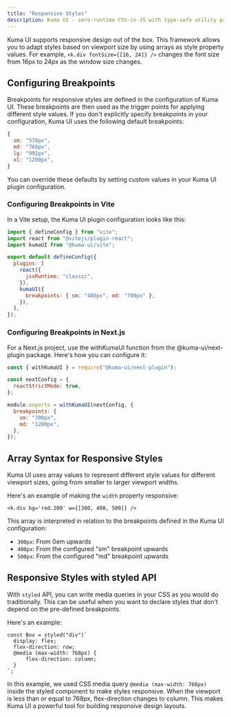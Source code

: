 ```yaml
---
title: "Responsive Styles"
description: Kuma UI - zero-runtime CSS-in-JS with type-safe utility props
---
```


Kuma UI supports responsive design out of the box. This framework allows you to adapt styles based on viewport size by using arrays as style property values. For example, `<k.div fontSize={[16, 24]} />` changes the font size from 16px to 24px as the window size changes.

## Configuring Breakpoints

Breakpoints for responsive styles are defined in the configuration of Kuma UI. These breakpoints are then used as the trigger points for applying different style values. If you don't explicitly specify breakpoints in your configuration, Kuma UI uses the following default breakpoints:

```js
{
  sm: "576px",
  md: "768px",
  lg: "992px",
  xl: "1200px",
}
```

You can override these defaults by setting custom values in your Kuma UI plugin configuration.

### Configuring Breakpoints in Vite

In a Vite setup, the Kuma UI plugin configuration looks like this:

```js
import { defineConfig } from "vite";
import react from "@vitejs/plugin-react";
import kumaUI from "@kuma-ui/vite";

export default defineConfig({
  plugins: [
    react({
      jsxRuntime: "classic",
    }),
    kumaUI({
      breakpoints: { sm: "400px", md: "700px" },
    }),
  ],
});
```

### Configuring Breakpoints in Next.js

For a Next.js project, use the withKumaUI function from the @kuma-ui/next-plugin package. Here's how you can configure it:

```js
const { withKumaUI } = require("@kuma-ui/next-plugin");

const nextConfig = {
  reactStrictMode: true,
};

module.exports = withKumaUI(nextConfig, {
  breakpoints: {
    sm: "700px",
    md: "1200px",
  },
});
```

## Array Syntax for Responsive Styles

Kuma UI uses array values to represent different style values for different viewport sizes, going from smaller to larger viewport widths.

Here's an example of making the `width` property responsive:

```tsx
<k.div bg='red.200' w={[300, 400, 500]} />
```

This array is interpreted in relation to the breakpoints defined in the Kuma UI configuration:

- `300px`: From 0em upwards
- `400px`: From the configured "sm" breakpoint upwards
- `500px`: From the configured "md" breakpoint upwards

## Responsive Styles with styled API

With `styled` API, you can write media queries in your CSS as you would do traditionally. This can be useful when you want to declare styles that don't depend on the pre-defined breakpoints.

Here's an example:

```tsx
const Box = styled("div")`
  display: flex;
  flex-direction: row;
  @media (max-width: 768px) {
      flex-direction: column;
  }
`;
```

In this example, we used CSS media query `@media (max-width: 768px)` inside the styled component to make styles responsive. When the viewport is less than or equal to 768px, flex-direction changes to column. This makes Kuma UI a powerful tool for building responsive design layouts.